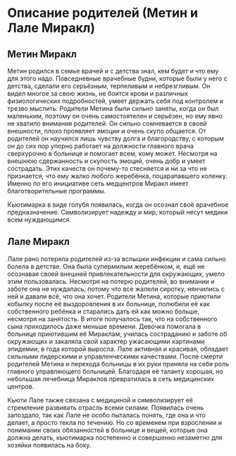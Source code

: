 # Описание родителей (Метин и Лале Миракл) 

## Метин Миракл
Метин родился в семье врачей и с детства знал, кем будет и что ему для этого надо. Повседневные врачебные будни, которые были у него с детства, сделали его серьёзным, терпеливым и небрезгливым. Он видел многое за свою жизнь, не боится крови и различных физиологических подробностей, умеет держать себя под контролем и трезво мыслить.
Родители Метина были сильно заняты, когда он был маленьким, поэтому он очень самостоятелен и серьёзен, но ему явно не хватило внимания родителей. Он сильно сомневается в своей внешности, плохо проявляет эмоции и очень скупо общается. От родителей он научился лишь чувству долга и благородству, с которым он до сих пор упорно работает на должности главного врача сверхурочно в больнице и помогает всем, кому может.
Несмотря на внешнюю сдержанность и скупость эмоций, очень добр и умеет сострадать. Этих качеств он почему-то стесняется и ни за что не признается, что ему жалко любого жеребёнка, поцарапавшего коленку. Именно по его инициативе сеть медцентров Миракл имеет благотворительные программы.

Кьютимарка в виде голубя появилась, когда он осознал своё врачебное предназначение. Символизирует надежду и мир, который несут медики всем нуждающимся.

## Лале Миракл
Лале рано потеряла родителей из-за вспышки инфекции и сама сильно болела в детстве. Она была супермилым жеребёнком, и, ещё не осознавая своей внешней привлекательности для окружающих, умело этим пользовалась. Несмотря на потерю родителей, во внимании и заботе она не нуждалась, потому что все жалели сиротку, нянчились с ней и давали всё, что она хочет. Родители Метина, которые приютили кобылку после её выздоровления в их больнице, полюбили её как собственного ребёнка и старались дать ей как можно больше, несмотря на занятость. В итоге получалось так, что на собственного сына приходилось даже меньше времени.
Девочка помогала в больнице приютившим её Мираклам, училась состраданию и заботе об окружающих и закаляла свой характер ужасающими картинами эпидемии, в года которой выросла.
Лале активная и красивая, обладает сильными лидерскими и управленческими качествами. После смерти родителей Метина и перехода больницы в их руки приняла на себя роль главного управляющего больницей. Благодаря её таланту хорошая, но небольшая лечебница Мираклов превратилась в сеть медицинских центров.

Кьюти Лале также связана с медициной и символизирует её стремление развивать отрасль всеми силами. Появилась очень запоздало, так как Лале не особо пыталась понять, где она и что делает, а просто текла по течению. Но со временем при взрослении и понимании своих обязанностей в больнице и вещей, которые она должна делать, кьютимарка постепенно и совершенно незаметно для хозяйки появилась на боку.